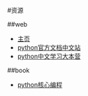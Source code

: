 #资源

##web

+   [主页](https://www.python.org/)
+   [python官方文档中文站](http://python.usyiyi.cn/)
+   [python中文学习大本营](http://www.pythondoc.com/)

##book

+   [python核心编程]()